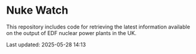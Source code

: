 # Nuke Watch

This repository includes code for retrieving the latest information available on the output of EDF nuclear power plants in the UK.

Last updated: 2025-05-28 14:13